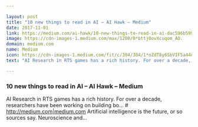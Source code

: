 ```yaml
---

layout: post
title: "10 new things to read in AI – AI Hawk – Medium"
date: 2017-11-01
link: https://medium.com/ai-hawk/10-new-things-to-read-in-ai-dac596b5993c?source=rss------machine_learning-5
image: https://cdn-images-1.medium.com/max/1200/0*bttj0ovXcuqom_AO.
domain: medium.com
name: Medium
icon: https://cdn-images-1.medium.com/fit/c/304/304/1*oZdT8y6SbVIF5a44nk80UQ.jpeg
text: "AI Research in RTS games has a rich history. For over a decade, researchers have been working on building bo… # <http://medium.com|medium.com> Artificial intelligence is the future, or so sources say. Neuroscience and…"

---
```


### 10 new things to read in AI – AI Hawk – Medium

AI Research in RTS games has a rich history. For over a decade, researchers have been working on building bo… # <http://medium.com|medium.com> Artificial intelligence is the future, or so sources say. Neuroscience and…